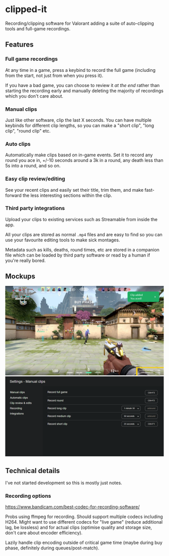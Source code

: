 # clipped-it

Recording/clipping software for Valorant adding a suite of auto-clipping tools
and full-game recordings.

## Features

### Full game recordings

At any time in a game, press a keybind to record the full game (including from
the start, not just from when you press it).

If you have a bad game, you can choose to review it *at the end* rather than
starting the recording early and manually deleting the majority of recordings
which you don't care about.

### Manual clips

Just like other software, clip the last X seconds. You can have multiple
keybinds for different clip lengths, so you can make a "short clip",
"long clip", "round clip" etc.

### Auto clips

Automatically make clips based on in-game events. Set it to record any round you
ace in, +/-10 seconds around a 3k in a round, any death less than 5s into a
round, and so on.

### Easy clip review/editing

See your recent clips and easily set their title, trim them, and make
fast-forward the less interesting sections within the clip.

### Third party integrations

Upload your clips to existing services such as Streamable from inside the app.

All your clips are stored as normal `.mp4` files and are easy to find so you can
use your favourite editing tools to make sick montages.

Metadata such as kills, deaths, round times, etc are stored in a companion file
which can be loaded by third party software or read by a human if you're really
bored.

## Mockups

![](mockups/Clip%20notification.png)
![](mockups/Manual%20clips%20settings.png)

## Technical details

I've not started development so this is mostly just notes.

### Recording options

https://www.bandicam.com/best-codec-for-recording-software/

Probs using ffmpeg for recording. Should support multiple codecs including H264.
Might want to use different codecs for "live game" (reduce additional lag, be
lossless) and for actual clips (optimise quality and storage size, don't care
about encoder efficiency).

Lazily handle clip encoding outside of critical game time (maybe during buy
phase, definitely during queues/post-match).
